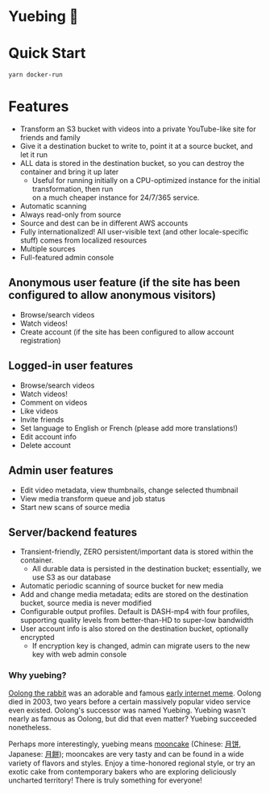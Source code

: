 Yuebing 🥮
==========

# Quick Start
    yarn docker-run

# Features

* Transform an S3 bucket with videos into a private YouTube-like site for friends and family
* Give it a destination bucket to write to, point it at a source bucket, and let it run
* ALL data is stored in the destination bucket, so you can destroy the container and bring it up later
  * Useful for running initially on a CPU-optimized instance for the initial transformation, then run \
    on a much cheaper instance for 24/7/365 service.
* Automatic scanning
* Always read-only from source
* Source and dest can be in different AWS accounts
* Fully internationalized! All user-visible text (and other locale-specific stuff) comes from localized resources
* Multiple sources
* Full-featured admin console

## Anonymous user feature (if the site has been configured to allow anonymous visitors)
  * Browse/search videos
  * Watch videos!
  * Create account (if the site has been configured to allow account registration)

## Logged-in user features
  * Browse/search videos
  * Watch videos!
  * Comment on videos
  * Like videos
  * Invite friends
  * Set language to English or French (please add more translations!)
  * Edit account info
  * Delete account

## Admin user features
  * Edit video metadata, view thumbnails, change selected thumbnail
  * View media transform queue and job status
  * Start new scans of source media

## Server/backend features
  * Transient-friendly, ZERO persistent/important data is stored within the container.
    * All durable data is persisted in the destination bucket; essentially, we use S3 as our database
  * Automatic periodic scanning of source bucket for new media
  * Add and change media metadata; edits are stored on the destination bucket, source media is never modified 
  * Configurable output profiles. Default is DASH-mp4 with four profiles, supporting quality levels from better-than-HD to super-low bandwidth
  * User account info is also stored on the destination bucket, optionally encrypted
    * If encryption key is changed, admin can migrate users to the new key with web admin console

### Why yuebing?
[Oolong the rabbit](https://en.wikipedia.org/wiki/Oolong_(rabbit)) was an adorable and famous
[early internet meme](https://duckduckgo.com/?q=oolong+rabbit&ia=images&iax=images). Oolong died in 2003,
two years before a certain massively popular video service even existed.
Oolong's successor was named Yuebing. Yuebing wasn't nearly as famous as Oolong, but did that even matter?
Yuebing succeeded nonetheless.

Perhaps more interestingly, yuebing means [mooncake](https://en.wikipedia.org/wiki/Mooncake)
(Chinese: [月饼](https://zh.wikipedia.org/wiki/%E6%9C%88%E9%A5%BC),
Japanese: [月餅](https://ja.wikipedia.org/wiki/%E6%9C%88%E9%A4%85)); mooncakes are very tasty and can be found in
a wide variety of flavors and styles. Enjoy a time-honored regional style, or try an exotic cake from contemporary
bakers who are exploring deliciously uncharted territory! There is truly something for everyone!
